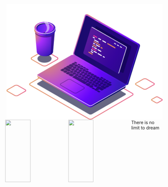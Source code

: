 <img src="Images/computer-illustration (1).png" min-width="500px" max-width="500px" width="500px" align="right" alt="Computador">


<p>
  <img 
       width="40%" 
       min-width="420px" 
       height="200px" 
       align="left" 
       src= "https://github-readme-stats.vercel.app/api?username=AllanDonato7&show_icons=true&theme=radical"/>
   
  <img 
       width="40%" 
       min-width="420px" 
       height="200px" 
       align="left" 
       src= "https://github-readme-stats.vercel.app/api/top-langs/?username=AllanDonato7&layout=compact&theme=radical"/>
   
<p>
  
  
  There is no limit to dream

